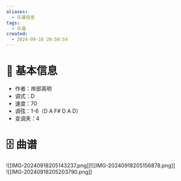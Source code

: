 ```yaml
---
aliases:
  - 乐谱信息
tags:
  - 乐谱
created:
  - 2024-09-16 20:50:54
---
```

# 🎸 基本信息

- 作者：岸部真明
- 调式：D
- 速度：70
- 调弦：1-6（D A F# D A D）
- 变调夹：4

# 🗄 曲谱
![[IMG-20240918205143237.png]]![[IMG-20240918205156878.png]]  
![[IMG-20240918205203790.png]]
